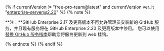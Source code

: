 {% if currentVersion != "free-pro-team@latest" and currentVersion ver_lt "enterprise-server@2.20" %}
{% note %}

**注：**GitHub Enterprise 2.17 及更高版本不再允许管理员安装新的 GitHub 服务，并且现有服务将在 GitHub Enterprise 2.20 及更高版本中停用。 您可以使用[替换 GitHub 服务指南](/v3/guides/replacing-github-services)帮助您将服务更新到 web 挂钩。

{% endnote %}
{% endif %}
